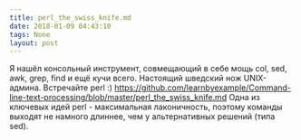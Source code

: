 ```yaml
---
title: perl_the_swiss_knife.md
date: 2018-01-09 04:43:10
tags: None
layout: post
---
```


Я нашёл консольный инструмент, совмещающий в себе мощь col, sed, awk, grep, find и ещё кучи всего. Настоящий шведский нож UNIX-админа. Встречайте perl :)
<https://github.com/learnbyexample/Command-line-text-processing/blob/master/perl_the_swiss_knife.md>
Одна из ключевых идей perl - максимальная лаконичность, поэтому команды выходят не намного длиннее, чем у альтернативных решений (типа sed).
